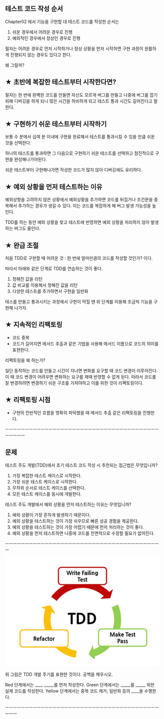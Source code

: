 테스트 코드 작성 순서
- 

Chapter02 에서 기능을 구현할 대 테스트 코드를 작성한 순서는 

1) 쉬운 경우에서 어려운 경우로 진행
2) 예외적인 경우에서 정상인 경우로 진행

필자는 어려운 경우로 먼저 시작하거나 정상 상황을 먼저 시작하면
구현 과정이 원활하게 진행되지 않는 경우도 있다고 한다.

왜 그럴까?

★ 초반에 복잡한 테스트부터 시작한다면?
-
필자는 한 번에 완벽한 코드를 만들면 자신도 모르게 버그를 만들고 
 나중에 버그를 잡기 위해 디버깅을 하게 되니 많은 시간을 허비하게 되고
테스트 통과 시간도 길어진다고 말한다.

★ 구현하기 쉬운 테스트부터 시작하기
- 
보통 수 분에서 십여 분 이내에 구현을 완료해서 테스트를 통과시킬 수 있을 만큼 쉬운 것을 선택한다.

하나의 테스트를 통과하면 그 다음으로 구현하기 쉬운 테스트를 선택하고 점진적으로 구현을 완성해나가야된다.

쉬운 테스트부터 구현해나가면 작성한 코드가 많지 않아 디버깅에도 유리하다.

★ 예외 상황을 먼저 테스트하는 이유
- 
예외상항을 고려하지 않은 상황에서 예외상황을 추가하면 코드를 뒤집거나 조건문을 중복해서 추가하는 경우가 생길 수 있다.
이는 코드를 복잡하게 해 버그 발생 가능성을 높인다.

TDD를 하는 동안 예외 상황을 찾고 테스트에 반영하면 예외 상황을 처리하지 않아 발생하는 버그도 줄인다.

★ 완급 조절
- 
처음 TDD로 구현할 때 어려운 것 : 한 번에 얼마만큼의 코드를 작성할 것인가? 이다.

따라서 아래와 같은 단계로 TDD를 연습하는 것이 좋다.

1. 정해진 값을 리턴
2. 값 비교를 이용해서 정해진 값을 리턴
3. 다양한 테스트를 추가하면서 구현을 일반화

테스를 만들고 통과시키는 과정에서 구현이 막힐 땐
위 단계를 이용해 조금씩 기능을 구현해 나가자.

★ 지속적인 리팩토링
- 
- 코드 중복
- 코드가 길어지면 메서드 추출과 같은 기법을 사용해 메서드 이름으로 코드의 의미를 표현한다.

리팩토링을 왜 하는가? 

일단 동작하는 코드를 만들고 시간이 지나면 변화를 요구할 때 코드 변경이 이루어진다. 이 때 코드 변경이 어려우면 변화하는 요구를 제때 반영할 수 없게 된다.
따라서 코드를 잘 변경하려면 변경하기 쉬운 구조를 가져야하고 이를 위한 것이 리팩토링이다.

★ 리팩토링 시점
-

- 구현의 전반적인 흐름을 명확히 파악했을 때 메서드 추출 같은 리팩토링을 진행한다.

ㅡㅡㅡㅡㅡㅡㅡㅡㅡㅡㅡㅡㅡㅡㅡㅡㅡㅡㅡㅡㅡㅡㅡㅡㅡㅡㅡㅡㅡㅡㅡㅡㅡㅡㅡㅡㅡㅡㅡㅡㅡㅡㅡㅡ

문제
- 

테스트 주도 개발(TDD)에서 초기 테스트 코드 작성 시 추천되는 접근법은 무엇입니까?

1) 가장 복잡한 테스트 케이스로 시작한다.
2) 가장 쉬운 테스트 케이스로 시작한다.
3) 무작위 순서로 테스트 케이스를 선택한다.
4) 모든 테스트 케이스를 동시에 개발한다.

테스트 주도 개발에서 예외 상황을 먼저 테스트하는 이유는 무엇입니까?

1) 예외 상황이 가장 흔하게 발생하기 때문이다.
2) 예외 상황을 테스트하는 것이 가장 쉬우므로 빠른 성공 경험을 제공한다.
3) 예외 상황을 테스트하는 것이 가장 어렵기 때문에 먼저 처리하는 것이 좋다.
4) 예외 상황을 먼저 테스트하면 나중에 코드를 전면적으로 수정할 필요가 없어진다.

ㅡㅡㅡㅡㅡㅡㅡㅡㅡㅡㅡㅡㅡㅡㅡㅡㅡㅡㅡㅡㅡㅡㅡㅡㅡㅡㅡㅡㅡㅡㅡㅡㅡㅡㅡㅡㅡㅡㅡㅡ

![img.png](img.png)

위 그림은 TDD 개발 주기를 표현한 것이다. 공백을 채우시오.

Red 단계에서는 ____ _____를 먼저 작성한다.
Green 단계에서는 _____를 _____ 위한 실제 코드를 작성한다.
Yellow 단계에서는 중복 코드 제거, 일반화 등의 ____을 수행한다.


ㅡㅡㅡㅡㅡㅡㅡㅡㅡㅡㅡㅡㅡㅡㅡㅡㅡㅡㅡㅡㅡㅡㅡㅡㅡㅡㅡㅡㅡㅡㅡㅡㅡㅡㅡㅡㅡㅡㅡㅡㅡㅡ